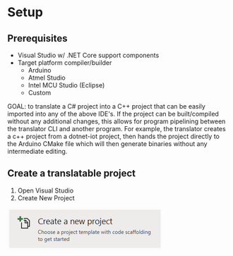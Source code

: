 # Setup

## Prerequisites

- Visual Studio w/ .NET Core support components
- Target platform compiler/builder
	- Arduino
	- Atmel Studio
	- Intel MCU Studio (Eclipse)
	- Custom

GOAL: to translate a C# project into a C++ project that can be easily imported into any of the above IDE's. If the project can be built/compiled
without any additional changes, this allows for program pipelining between the translator CLI and another program. For example, the translator creates
a c++ project from a dotnet-iot project, then hands the project directly to the Arduino CMake file which will then generate binaries without any
intermediate editing.


## Create a translatable project

1. Open Visual Studio
2. Create New Project


![](graphics/create-new-project.png)
